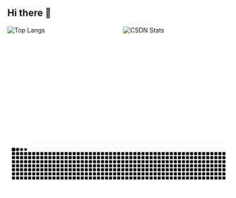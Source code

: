 ## Hi there 👋

<!--
**xiaozong-ai/xiaozong-ai** is a ✨ _special_ ✨ repository because its `README.md` (this file) appears on your GitHub profile.

Here are some ideas to get you started:

- 🔭 I’m currently working on ...
- 🌱 I’m currently learning ...
- 👯 I’m looking to collaborate on ...
- 🤔 I’m looking for help with ...
- 💬 Ask me about ...
- 📫 How to reach me: ...
- 😄 Pronouns: ...
- ⚡ Fun fact: ...
-->
<div style="display: flex; justify-content: center; gap: 20px; align-items: center; margin-bottom: 20px;">
  <img 
    src="https://github-readme-stats.vercel.app/api/top-langs/?username=xiaozong-ai&hide_progress=false&layout=compact&theme=default" 
    alt="Top Langs" 
    style="width: 400px; height: 200px; object-fit: contain;"
  />
  <img 
    src="https://stats.justsong.cn/api/csdn?id=L__james" 
    alt="CSDN Stats" 
    style="width: 400px; height: 200px; object-fit: contain;"
  />
</div>

<div style="text-align: center;">
  <img 
    src="https://raw.githubusercontent.com/xiaozong-ai/xiaozong-ai/output/github-contribution-grid-snake.svg" 
    alt="GitHub Contribution Grid Snake Light" 
    style="width: 820px; height: 200px; object-fit: contain;"
  />
</div>

